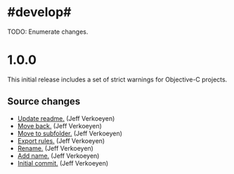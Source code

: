 # #develop#

 TODO: Enumerate changes.


# 1.0.0

This initial release includes a set of strict warnings for Objective-C projects.

## Source changes

* [Update readme.](https://github.com/material-foundation/bazel-ios-warnings/commit/3e61cb5b60f52c8b9c77b5d62364d8b4d25e528f) (Jeff Verkoeyen)
* [Move back.](https://github.com/material-foundation/bazel-ios-warnings/commit/948641f4ff20d91412420b816bec2f60c8571c29) (Jeff Verkoeyen)
* [Move to subfolder.](https://github.com/material-foundation/bazel-ios-warnings/commit/d969a97ec9d42685f550c5ae1c0e99c067dd629c) (Jeff Verkoeyen)
* [Export rules.](https://github.com/material-foundation/bazel-ios-warnings/commit/9146c2f5d0d3caedf007c03d96e2c06041acb9ad) (Jeff Verkoeyen)
* [Rename.](https://github.com/material-foundation/bazel-ios-warnings/commit/9c5e138a44189c659c3b5de157565726e9490291) (Jeff Verkoeyen)
* [Add name.](https://github.com/material-foundation/bazel-ios-warnings/commit/4f4d9b9b9985db1dbb9718ecbd1fe081b01e7863) (Jeff Verkoeyen)
* [Initial commit.](https://github.com/material-foundation/bazel-ios-warnings/commit/7362735da947fe0dd1f7b511b98585218f32a0af) (Jeff Verkoeyen)
